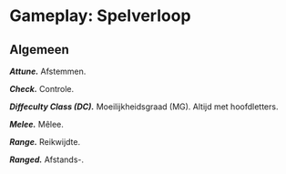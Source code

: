 # Gameplay: Spelverloop

## Algemeen

**_Attune._**
Afstemmen.

**_Check._**
Controle.

**_Diffeculty Class (DC)._**
Moeilijkheidsgraad (MG).
Altijd met hoofdletters.

**_Melee._**
Mêlee.

**_Range._**
Reikwijdte.

**_Ranged._**
Afstands-.
